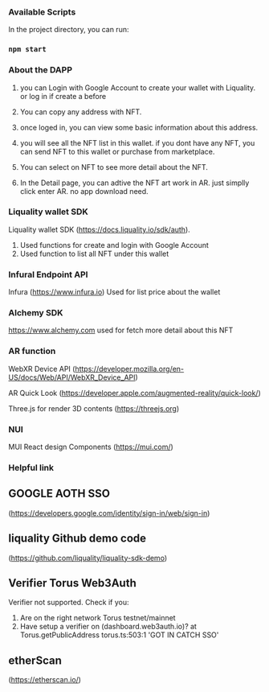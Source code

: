 
### Available Scripts
In the project directory, you can run:
### `npm start`



### About the DAPP

1. you can Login with Google Account to create your wallet with Liquality. or log in if create a before

2. You can copy any address with NFT. 

3. once loged in, you can view some basic information about this address. 

4. you will see all the NFT list in this wallet. if you dont have any NFT, you can send NFT to this wallet or purchase from marketplace.

5. You can select on NFT to see more detail about the NFT. 

6. In the Detail page, you can adtive the NFT art work in AR. just simplly click enter AR. no app download need. 


### Liquality wallet SDK

Liquality wallet SDK (https://docs.liquality.io/sdk/auth).
1. Used functions for create and login with Google Account
2. Used function to list all NFT under this wallet

### Infural Endpoint API

Infura (https://www.infura.io)
Used for list price about the wallet

### Alchemy SDK
https://www.alchemy.com
used for fetch more detail about this NFT

### AR function
WebXR Device API  (https://developer.mozilla.org/en-US/docs/Web/API/WebXR_Device_API)

AR Quick Look (https://developer.apple.com/augmented-reality/quick-look/)

Three.js for render 3D contents (https://threejs.org)

### NUI
MUI React design Components (https://mui.com/)

### Helpful link
## GOOGLE AOTH SSO 
(https://developers.google.com/identity/sign-in/web/sign-in)

## liquality Github demo code 
(https://github.com/liquality/liquality-sdk-demo)

## Verifier Torus Web3Auth
Verifier not supported. Check if you: 
1. Are on the right network Torus testnet/mainnet
2. Have setup a verifier on (dashboard.web3auth.io)? at Torus.getPublicAddress torus.ts:503:1 'GOT IN CATCH SSO'

## etherScan
(https://etherscan.io/)

